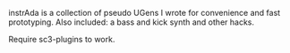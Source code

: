 instrAda is a collection of pseudo UGens I wrote for convenience and fast prototyping. Also included: a bass and kick synth and other hacks.

Require sc3-plugins to work. 
